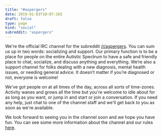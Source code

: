 ```yaml
---
title: "#aspergers"
date: 2019-01-03T10:07:10Z
draft: false
type: page
kind: "social"
subreddit: "aspergers"
---
```


We're the official IRC channel for the subreddit [/r/aspergers](https://reddit.com/r/aspergers). You can sum us up in two words: socializing and support. Our primary function is to be a place for people on the entire Autistic Spectrum to have a safe and friendly place to chat, socialize, and discuss anything and everything. We’re also a support channel for folks dealing with a new diagnosis, mental health issues, or needing general advice. It doesn’t matter if you’re diagnosed or not, everyone is welcome!

We've got people on at all times of the day, across all sorts of time-zones. Activity wanes and grows all the time but you're welcome to idle about for as long as you want, or jump in and start or join a conversation. If you need any help, just chat to one of the channel staff and we'll get back to you as soon as we're available.

We look forward to seeing you in the channel soon and we hope you have fun. You can see some more information about the channel and our rules [here](https://snoonet.org/aspergersrules).
